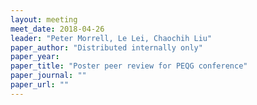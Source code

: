 ```yaml
---
layout: meeting
meet_date: 2018-04-26
leader: "Peter Morrell, Le Lei, Chaochih Liu"
paper_author: "Distributed internally only"
paper_year: 
paper_title: "Poster peer review for PEQG conference"
paper_journal: ""
paper_url: ""
---
```

